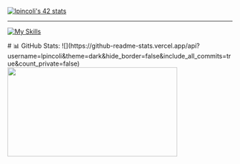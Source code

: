 
[![lpincoli's 42 stats](https://badge42.vercel.app/api/v2/clgrwg5oo005108ky6p2e79jm/stats?cursusId=21&coalitionId=284)](https://github.com/JaeSeoKim/badge42)

---------------------------------------------------------------
[![My Skills](https://skillicons.dev/icons?i=linux,bash,c,cpp,docker,git,js,github,nestjs,postgres,py,ts,vue)](https://skillicons.dev)


<table>
    <tr>
      # 📊 GitHub Stats:
![](https://github-readme-stats.vercel.app/api?username=lpincoli&theme=dark&hide_border=false&include_all_commits=true&count_private=false)<br/>
        <a href="https://github.com/lpincoli?tab=repositories">
            <img src="https://github-readme-stats.vercel.app/api/top-langs/?username=lpincoli&hide=swift,roff,perl&layout=compact&theme=tokyonight" width="380" height="200">
        </a>
    </tr>
</table>
